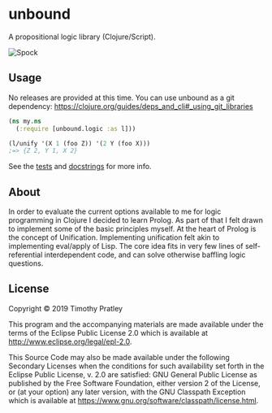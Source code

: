 # unbound

A propositional logic library (Clojure/Script).

![Spock](https://pixel.nymag.com/imgs/thecut/slideshows/2014/9/eyebrows/eyebrows-29.nocrop.w840.h1330.2x.jpg)


## Usage

No releases are provided at this time. You can use unbound as a git dependency:
https://clojure.org/guides/deps_and_cli#_using_git_libraries

```clojure
(ns my.ns
  (:require [unbound.logic :as l]))
```

```clojure
(l/unify '(X 1 (foo Z)) '(2 Y (foo X)))
;=> {Z 2, Y 1, X 2}
```

See the [tests](test/) and [docstrings](src/) for more info.

## About

In order to evaluate the current options available to me for logic programming in Clojure I decided to learn Prolog.
As part of that I felt drawn to implement some of the basic principles myself.
At the heart of Prolog is the concept of Unification.
Implementing unification felt akin to implementing eval/apply of Lisp.
The core idea fits in very few lines of self-referential interdependent code,
and can solve otherwise baffling logic questions.


## License

Copyright © 2019 Timothy Pratley

This program and the accompanying materials are made available under the
terms of the Eclipse Public License 2.0 which is available at
http://www.eclipse.org/legal/epl-2.0.

This Source Code may also be made available under the following Secondary
Licenses when the conditions for such availability set forth in the Eclipse
Public License, v. 2.0 are satisfied: GNU General Public License as published by
the Free Software Foundation, either version 2 of the License, or (at your
option) any later version, with the GNU Classpath Exception which is available
at https://www.gnu.org/software/classpath/license.html.
